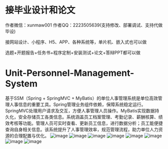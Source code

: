 # 接毕业设计和论文
作者微信：xunmaw001  作者QQ：2223505639(支持修改、部署调试、支持代做毕设)

接网站设计、小程序、H5、APP、各种系统等，单片机、嵌入式也可以做

选题+开题报告+任务书+程序定制+安装测试+论文+答辩PPT都可以做
# Unit-Personnel-Management-System
基于SSM（Spring + SpringMVC + MyBatis）的单位人事管理系统是单位高效管理人事信息的重要工具。Spring管理业务组件依赖，保障系统稳定运行。SpringMVC处理用户请求及交互，方便人事管理人员操作。MyBatis实现数据持久化，安全存储员工各类信息。系统涵盖员工档案管理、考勤记录、薪酬核算、绩效考核等功能。管理人员可实时查看、更新员工信息，进行数据分析；员工能便捷查询自身相关信息。该系统提升了人事管理效率，规范管理流程，助力单位人力资源的合理配置与优化。
![image](https://github.com/user-attachments/assets/5763ea74-d551-48d3-8609-03e1e67cb371)
![image](https://github.com/user-attachments/assets/0d01a104-5e45-44b0-93f6-8e17fdc61be9)
![image](https://github.com/user-attachments/assets/09f86095-6f4b-40da-81be-f41585b9a628)
![image](https://github.com/user-attachments/assets/7ce74248-4b04-48f6-91a3-f9a135cb2d07)
![image](https://github.com/user-attachments/assets/116eace7-a23c-4b4d-b5a1-708794711c8f)
![image](https://github.com/user-attachments/assets/ab8de560-6c2c-4d11-925e-b6cf1328aa82)
![image](https://github.com/user-attachments/assets/c8281204-aa18-4307-866c-99d3dc4758d9)
![image](https://github.com/user-attachments/assets/66d1dfc5-5070-476c-bbf7-57a6e392cb99)

